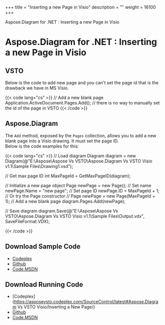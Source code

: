 +++
title = "Inserting a new Page in Visio" 
description = "" 
weight = 16100 
+++

Aspose.Diagram for .NET : Inserting a new Page in Visio  

# Aspose.Diagram for .NET : Inserting a new Page in Visio


## VSTO

Below is the code to add new page and you can't set the page id that is the drawback we have in MS Visio.

{{< code lang="cs" >}}
 // Add a new blank page
 Application.ActiveDocument.Pages.Add();
 // there is no way to manually set the id of the page in VSTO
{{< /code >}}

## Aspose.Diagram

The `Add` method, exposed by the `Pages` collection, allows you to add a new blank page into a Visio drawing. It must set the page ID.  
Below is the code examples for this:

{{< code lang="cs" >}}
 // Load diagram
 Diagram diagram = new Diagram(@"E:\Aspose\Aspose Vs VSTO\Aspose.Diagram Vs VSTO Visio v1.1\Sample Files\Drawing1.vsd");

 // Get max page ID
 int MaxPageId = GetMaxPageID(diagram);

 // Initialize a new page object
 Page newPage = new Page();
 // Set name
 newPage.Name = "new page";
 // Set page ID
 newPage.ID = MaxPageId + 1;
 // Or try the Page constructor
 // Page newPage = new Page(MaxPageId + 1);
 // Add a new blank page
 diagram.Pages.Add(newPage);

 // Save diagram
 diagram.Save(@"E:\Aspose\Aspose Vs VSTO\Aspose.Diagram Vs VSTO Visio v1.1\Sample Files\Output.vdx", SaveFileFormat.VDX);

{{< /code >}}

## Download Sample Code

*   [Codeplex](https://asposevsto.codeplex.com/releases/view/617141)
*   [Github](https://github.com/aspose-diagram/Aspose.Diagram-for-.NET/releases/tag/AsposeDiagramVsVSTOv1.1)
*   [Code.MSDN](https://code.msdn.microsoft.com/AsposeDiagram-Vs-VSTO-fb086932)

## Download Running Code

*   [Codeplex](https://asposevsto.codeplex.com/SourceControl/latest#Aspose.Diagram Vs VSTO Visio/Inserting a New Page/)
*   [Github](https://github.com/aspose-diagram/Aspose.Diagram-for-.NET/tree/master/Plugins/Aspose.Diagram%20Vs%20VSTO%20Visio/Code%20Comparison%20of%20Common%20Features/Inserting%20a%20New%20Page)
*   [Code.MSDN](https://code.msdn.microsoft.com/AsposeDiagram-Vs-VSTO-fb086932/view/SourceCode#content)

